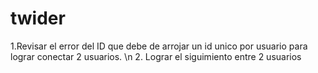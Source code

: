 ﻿# twider

1.Revisar el error del ID que debe de arrojar un id unico por usuario para lograr conectar 2 usuarios. \n
2. Lograr el siguimiento entre 2 usuarios
